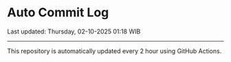 # Auto Commit Log

Last updated: Thursday, 02-10-2025 01:18 WIB

---

This repository is automatically updated every 2 hour using GitHub Actions.
